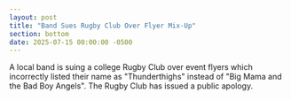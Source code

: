 ```yaml
---
layout: post
title: "Band Sues Rugby Club Over Flyer Mix-Up"
section: bottom
date: 2025-07-15 00:00:00 -0500
---
```

A local band is suing a college Rugby Club over event flyers which incorrectly listed their name as "Thunderthighs" instead of "Big Mama and the Bad Boy Angels". The Rugby Club has issued a public apology.
